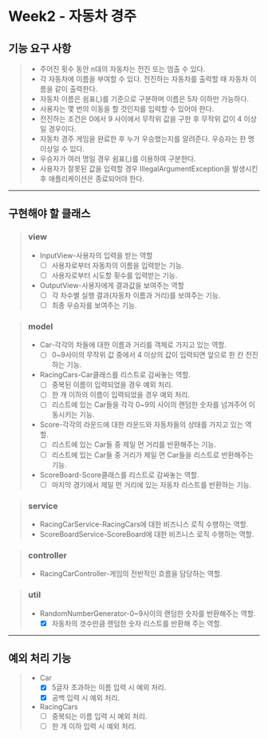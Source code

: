 # Week2 - 자동차 경주


## 기능 요구 사항
> + 주어진 횟수 동안 n대의 자동차는 전진 또는 멈출 수 있다.
> + 각 자동차에 이름을 부여할 수 있다. 전진하는 자동차를 출력할 때 자동차 이름을 같이 출력한다.
> + 자동차 이름은 쉼표(,)를 기준으로 구분하며 이름은 5자 이하만 가능하다.
> + 사용자는 몇 번의 이동을 할 것인지를 입력할 수 있어야 한다.
> + 전진하는 조건은 0에서 9 사이에서 무작위 값을 구한 후 무작위 값이 4 이상일 경우이다.
> + 자동차 경주 게임을 완료한 후 누가 우승했는지를 알려준다. 우승자는 한 명 이상일 수 있다.
> + 우승자가 여러 명일 경우 쉼표(,)를 이용하여 구분한다.
> + 사용자가 잘못된 값을 입력할 경우 IllegalArgumentException을 발생시킨 후 애플리케이션은 종료되어야 한다.
------

## 구현해야 할 클래스
> ### view
> + InputView-사용자의 입력을 받는 역할
>   + [ ] 사용자로부터 자동차의 이름을 입력받는 기능.
>   + [ ] 사용자로부터 시도할 횟수를 입력받는 기능.
> + OutputView-사용자에게 결과값을 보여주는 역할
>   + [ ] 각 차수별 실행 결과(자동차 이름과 거리)를 보여주는 기능.
>   + [ ] 최종 우승자를 보여주는 기능.

> ### model
> + Car-각각의 차들에 대한 이름과 거리를 객체로 가지고 있는 역할.
>   + [ ] 0~9사이의 무작위 값 중에서 4 이상의 값이 입력되면 앞으로 한 칸 전진하는 기능.
> + RacingCars-Car클래스를 리스트로 감싸놓는 역할.
>   + [ ] 중복된 이름이 입력되었을 경우 예외 처리.
>   + [ ] 한 개 이하의 이름이 입력되었을 경우 예외 처리.
>   + [ ] 리스트에 있는 Car들을 각각 0~9의 사이의 랜덤한 숫자를 넘겨주어 이동시키는 기능.
> + Score-각각의 라운드에 대한 라운드와 자동차들의 상태를 가지고 있는 역할.
>   + [ ] 리스트에 있는 Car들 중 제일 먼 거리를 반환해주는 기능.
>   + [ ] 리스트에 있는 Car들 중 거리가 제일 먼 Car들을 리스트로 반환해주는 기능.
> + ScoreBoard-Score클래스를 리스트로 감싸놓는 역할.
>   + [ ] 마지막 경기에서 제일 먼 거리에 있는 자동차 리스트를 반환하는 기능.

> ### service
> + RacingCarService-RacingCars에 대한 비즈니스 로직 수행하는 역할.
> + ScoreBoardService-ScoreBoard에 대한 비즈니스 로직 수행하는 역할.

> ### controller
> + RacingCarController-게임의 전반적인 흐름을 담당하는 역할.

> ### util
> + RandomNumberGenerator-0~9사이의 랜덤한 숫자를 반환해주는 역할.
>   + [X] 자동차의 갯수만큼 랜덤한 숫자 리스트를 반환해 주는 역할.
-------

## 예외 처리 기능
> + Car
>   + [X] 5글자 초과하는 이름 입력 시 예외 처리.
>   + [X] 공백 입력 시 예외 처리.
> + RacingCars
>   + [ ] 중복되는 이름 입력 시 예외 처리.
>   + [ ] 한 개 이하 입력 시 예외 처리.
